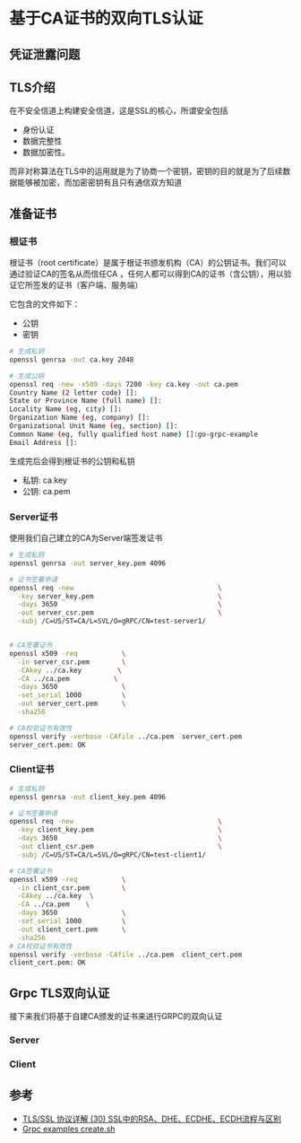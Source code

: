 # 基于CA证书的双向TLS认证


## 凭证泄露问题





## TLS介绍

在不安全信道上构建安全信道，这是SSL的核心，所谓安全包括
+ 身份认证
+ 数据完整性
+ 数据加密性。

而非对称算法在TLS中的运用就是为了协商一个密钥，密钥的目的就是为了后续数据能够被加密，而加密密钥有且只有通信双方知道


## 准备证书

### 根证书

根证书（root certificate）是属于根证书颁发机构（CA）的公钥证书。我们可以通过验证CA的签名从而信任CA ，任何人都可以得到CA的证书（含公钥），用以验证它所签发的证书（客户端、服务端）

它包含的文件如下：
+ 公钥
+ 密钥

```sh
# 生成私钥
openssl genrsa -out ca.key 2048

# 生成公钥
openssl req -new -x509 -days 7200 -key ca.key -out ca.pem
Country Name (2 letter code) []:
State or Province Name (full name) []:
Locality Name (eg, city) []:
Organization Name (eg, company) []:
Organizational Unit Name (eg, section) []:
Common Name (eg, fully qualified host name) []:go-grpc-example
Email Address []:
```

生成完后会得到根证书的公钥和私钥
+ 私钥: ca.key
+ 公钥: ca.pem

### Server证书

使用我们自己建立的CA为Server端签发证书

```sh
# 生成私钥
openssl genrsa -out server_key.pem 4096

# 证书签署申请
openssl req -new                                    \
  -key server_key.pem                               \
  -days 3650                                        \
  -out server_csr.pem                               \
  -subj /C=US/ST=CA/L=SVL/O=gRPC/CN=test-server1/   


# CA签署证书
openssl x509 -req           \
  -in server_csr.pem        \
  -CAkey ../ca.key         \
  -CA ../ca.pem           \
  -days 3650                \
  -set_serial 1000          \
  -out server_cert.pem      \
  -sha256

# CA校验证书有效性
openssl verify -verbose -CAfile ../ca.pem  server_cert.pem
server_cert.pem: OK
```



### Client证书

```sh
# 生成私钥
openssl genrsa -out client_key.pem 4096

# 证书签署申请
openssl req -new                                    \
  -key client_key.pem                               \
  -days 3650                                        \
  -out client_csr.pem                               \
  -subj /C=US/ST=CA/L=SVL/O=gRPC/CN=test-client1/

# CA签署证书
openssl x509 -req           \
  -in client_csr.pem        \
  -CAkey ../ca.key  \
  -CA ../ca.pem    \
  -days 3650                \
  -set_serial 1000          \
  -out client_cert.pem      \
  -sha256
# CA校验证书有效性
openssl verify -verbose -CAfile ../ca.pem  client_cert.pem
client_cert.pem: OK
```

## Grpc TLS双向认证

接下来我们将基于自建CA颁发的证书来进行GRPC的双向认证



### Server





### Client








## 参考

+ [TLS/SSL 协议详解 (30) SSL中的RSA、DHE、ECDHE、ECDH流程与区别](https://blog.csdn.net/mrpre/article/details/78025940)
+ [Grpc examples create.sh](https://github.com/grpc/grpc-go/tree/master/examples/data/x509)